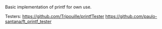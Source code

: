 Basic implementation of printf for own use.

Testers:
https://github.com/Tripouille/printfTester
https://github.com/paulo-santana/ft_printf_tester
